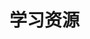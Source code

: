 # 学习资源

<!--ts-->


<!-- Created by https://github.com/ekalinin/github-markdown-toc -->
<!-- Added by: kuanhsiaokuo, at: Sun Jul 10 18:30:35 CST 2022 -->

<!--te-->